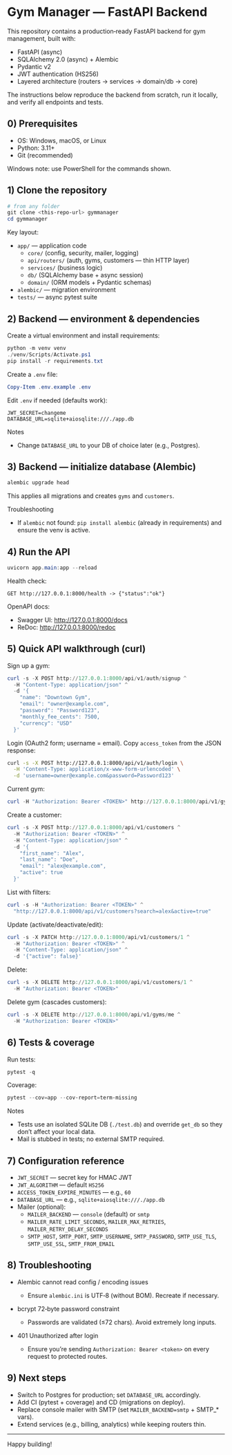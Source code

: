 ﻿# Gym Manager — FastAPI Backend

This repository contains a production‑ready FastAPI backend for gym management, built with:
- FastAPI (async)
- SQLAlchemy 2.0 (async) + Alembic
- Pydantic v2
- JWT authentication (HS256)
- Layered architecture (routers → services → domain/db → core)

The instructions below reproduce the backend from scratch, run it locally, and verify all endpoints and tests.


## 0) Prerequisites

- OS: Windows, macOS, or Linux
- Python: 3.11+
- Git (recommended)

Windows note: use PowerShell for the commands shown.


## 1) Clone the repository

```powershell
# from any folder
git clone <this-repo-url> gymmanager
cd gymmanager
```

Key layout:
- `app/` — application code
  - `core/` (config, security, mailer, logging)
  - `api/routers/` (auth, gyms, customers — thin HTTP layer)
  - `services/` (business logic)
  - `db/` (SQLAlchemy base + async session)
  - `domain/` (ORM models + Pydantic schemas)
- `alembic/` — migration environment
- `tests/` — async pytest suite


## 2) Backend — environment & dependencies

Create a virtual environment and install requirements:

```powershell
python -m venv venv
./venv/Scripts/Activate.ps1
pip install -r requirements.txt
```

Create a `.env` file:

```powershell
Copy-Item .env.example .env
```

Edit `.env` if needed (defaults work):
```
JWT_SECRET=changeme
DATABASE_URL=sqlite+aiosqlite:///./app.db
```
Notes
- Change `DATABASE_URL` to your DB of choice later (e.g., Postgres).


## 3) Backend — initialize database (Alembic)

```powershell
alembic upgrade head
```
This applies all migrations and creates `gyms` and `customers`.

Troubleshooting
- If `alembic` not found: `pip install alembic` (already in requirements) and ensure the venv is active.


## 4) Run the API

```powershell
uvicorn app.main:app --reload
```

Health check:
```
GET http://127.0.0.1:8000/health -> {"status":"ok"}
```

OpenAPI docs:
- Swagger UI: http://127.0.0.1:8000/docs
- ReDoc: http://127.0.0.1:8000/redoc


## 5) Quick API walkthrough (curl)

Sign up a gym:
```powershell
curl -s -X POST http://127.0.0.1:8000/api/v1/auth/signup ^
  -H "Content-Type: application/json" ^
  -d '{
    "name": "Downtown Gym",
    "email": "owner@example.com",
    "password": "Password123",
    "monthly_fee_cents": 7500,
    "currency": "USD"
  }'
```

Login (OAuth2 form; username = email). Copy `access_token` from the JSON response:
```bash
curl -s -X POST http://127.0.0.1:8000/api/v1/auth/login \
  -H 'Content-Type: application/x-www-form-urlencoded' \
  -d 'username=owner@example.com&password=Password123'
```

Current gym:
```powershell
curl -H "Authorization: Bearer <TOKEN>" http://127.0.0.1:8000/api/v1/gyms/me
```

Create a customer:
```powershell
curl -s -X POST http://127.0.0.1:8000/api/v1/customers ^
  -H "Authorization: Bearer <TOKEN>" ^
  -H "Content-Type: application/json" ^
  -d '{
    "first_name": "Alex",
    "last_name": "Doe",
    "email": "alex@example.com",
    "active": true
  }'
```

List with filters:
```powershell
curl -s -H "Authorization: Bearer <TOKEN>" ^
  "http://127.0.0.1:8000/api/v1/customers?search=alex&active=true"
```

Update (activate/deactivate/edit):
```powershell
curl -s -X PATCH http://127.0.0.1:8000/api/v1/customers/1 ^
  -H "Authorization: Bearer <TOKEN>" ^
  -H "Content-Type: application/json" ^
  -d '{"active": false}'
```

Delete:
```powershell
curl -s -X DELETE http://127.0.0.1:8000/api/v1/customers/1 ^
  -H "Authorization: Bearer <TOKEN>"
```

Delete gym (cascades customers):
```powershell
curl -s -X DELETE http://127.0.0.1:8000/api/v1/gyms/me ^
  -H "Authorization: Bearer <TOKEN>"
```


## 6) Tests & coverage

Run tests:
```powershell
pytest -q
```

Coverage:
```powershell
pytest --cov=app --cov-report=term-missing
```

Notes
- Tests use an isolated SQLite DB (`./test.db`) and override `get_db` so they don’t affect your local data.
- Mail is stubbed in tests; no external SMTP required.


## 7) Configuration reference

- `JWT_SECRET` — secret key for HMAC JWT
- `JWT_ALGORITHM` — default `HS256`
- `ACCESS_TOKEN_EXPIRE_MINUTES` — e.g., `60`
- `DATABASE_URL` — e.g., `sqlite+aiosqlite:///./app.db`
- Mailer (optional):
  - `MAILER_BACKEND` — `console` (default) or `smtp`
  - `MAILER_RATE_LIMIT_SECONDS`, `MAILER_MAX_RETRIES`, `MAILER_RETRY_DELAY_SECONDS`
  - `SMTP_HOST`, `SMTP_PORT`, `SMTP_USERNAME`, `SMTP_PASSWORD`, `SMTP_USE_TLS`, `SMTP_USE_SSL`, `SMTP_FROM_EMAIL`


## 8) Troubleshooting

- Alembic cannot read config / encoding issues
  - Ensure `alembic.ini` is UTF‑8 (without BOM). Recreate if necessary.

- bcrypt 72‑byte password constraint
  - Passwords are validated (≤72 chars). Avoid extremely long inputs.

- 401 Unauthorized after login
  - Ensure you’re sending `Authorization: Bearer <token>` on every request to protected routes.


## 9) Next steps

- Switch to Postgres for production; set `DATABASE_URL` accordingly.
- Add CI (pytest + coverage) and CD (migrations on deploy).
- Replace console mailer with SMTP (set `MAILER_BACKEND=smtp` + SMTP_* vars).
- Extend services (e.g., billing, analytics) while keeping routers thin.

---

Happy building!
